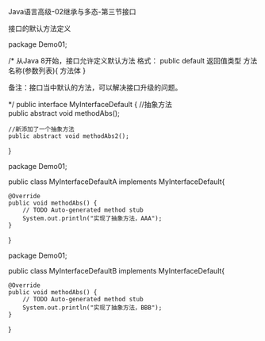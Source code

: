 Java语言高级-02继承与多态-第三节接口

接口的默认方法定义

package Demo01;

/*
从Java 8开始，接口允许定义默认方法
格式：
public default 返回值类型 方法名称(参数列表){
	方法体
}

备注：接口当中默认的方法，可以解决接口升级的问题。

 */
public interface MyInterfaceDefault {
	//抽象方法	
	public abstract void methodAbs();
	
	//新添加了一个抽象方法
	public abstract void methodAbs2();
	
}


package Demo01;

public class MyInterfaceDefaultA  implements MyInterfaceDefault{

	@Override
	public void methodAbs() {
		// TODO Auto-generated method stub
		System.out.println("实现了抽象方法，AAA");
	}
	
}

package Demo01;

public class MyInterfaceDefaultB  implements MyInterfaceDefault{

	@Override
	public void methodAbs() {
		// TODO Auto-generated method stub
		System.out.println("实现了抽象方法，BBB");
	}
	
}
